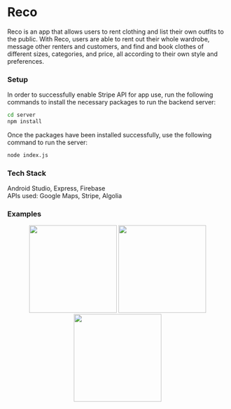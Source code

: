 # Reco
Reco is an app that allows users to rent clothing and list their own outfits to the public. With Reco, users are able to rent out their whole wardrobe, message other renters and customers, and find and book clothes of different sizes, categories, and price, all according to their own style and preferences.


### Setup
In order to successfully enable Stripe API for app use, run the following commands to install the necessary packages to run the backend server: 
```bash
cd server
npm install
```

Once the packages have been installed successfully, use the following command to run the server:
``` bash
node index.js
```

### Tech Stack
Android Studio, Express, Firebase <br>
APIs used: Google Maps, Stripe, Algolia

### Examples
<p align="middle">
  <img width="200" src="https://github.com/hanyjasmine/Reco/blob/main/snapshots/sc1.png"/>
  <img width="200" src="https://github.com/hanyjasmine/Reco/blob/main/snapshots/sc2.png"/>
  <img width="200" src="https://github.com/hanyjasmine/Reco/blob/main/snapshots/sc3.png"/>
</p>
